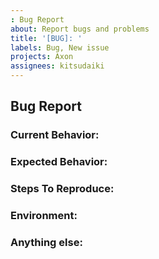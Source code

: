 ```yaml
---
: Bug Report
about: Report bugs and problems
title: '[BUG]: '
labels: Bug, New issue
projects: Axon
assignees: kitsudaiki
---
```


## Bug Report

<!-- Note: Please search to see if an issue already exists for the bug you encountered. -->

### Current Behavior:

<!-- A concise description of what you're experiencing. -->

### Expected Behavior:

<!-- A concise description of what you expected to happen. -->

### Steps To Reproduce:

<!--
Example: steps to reproduce the behavior:
1. In this environment...
2. With this config...
3. Run '...'
4. See error...
-->

### Environment:

<!--
Example:
- Axon: Commit 2ff09fd
- OS: Ubuntu 22.04
- Kubernetes: 1.28.2
-->

### Anything else:

<!-- Links? References? Anything that will give us more context about the issue that you are encountering. -->
